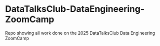 # DataTalksClub-DataEngineering-ZoomCamp
Repo showing all work done on the 2025 DataTalksClub Data Engineering ZoomCamp
